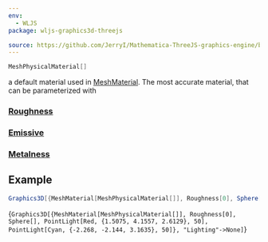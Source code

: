 ```yaml
---
env:
  - WLJS
package: wljs-graphics3d-threejs

source: https://github.com/JerryI/Mathematica-ThreeJS-graphics-engine/blob/dev/src/kernel.js
---
```

```mathematica
MeshPhysicalMaterial[]
```

a default material used in [MeshMaterial](frontend/Reference/Graphics3D/MeshMaterial.md). The most accurate material, that can be parameterized with

### [Roughness](frontend/Reference/Graphics3D/Roughness.md)
### [Emissive](frontend/Reference/Graphics3D/Emissive.md)

### [Metalness](frontend/Reference/Graphics3D/Metalness.md)

## Example

```mathematica
Graphics3D[{MeshMaterial[MeshPhysicalMaterial[]], Roughness[0], Sphere[], PointLight[Red, {1.5075, 4.1557, 2.6129}, 50],  PointLight[Cyan, {-2.268, -2.144, 3.1635}, 50]}, "Lighting"->None]
```

<Wl >{`Graphics3D[{MeshMaterial[MeshPhysicalMaterial[]], Roughness[0], Sphere[], PointLight[Red, {1.5075, 4.1557, 2.6129}, 50],  PointLight[Cyan, {-2.268, -2.144, 3.1635}, 50]}, "Lighting"->None]`}</Wl>